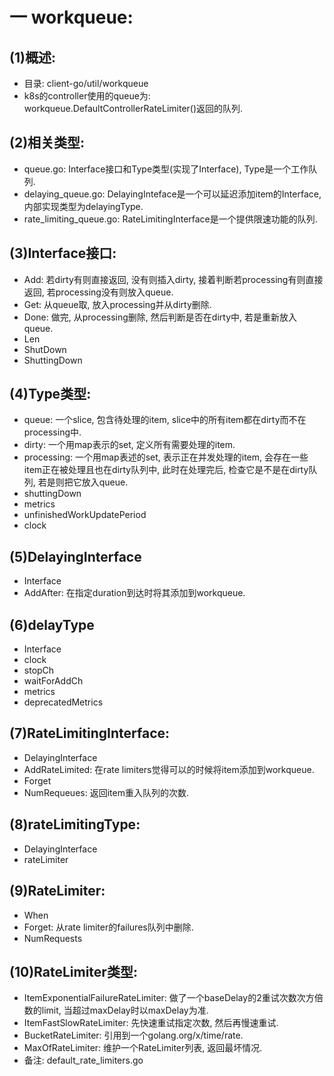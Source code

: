 # 一 workqueue:
## (1)概述:
- 目录: client-go/util/workqueue
- k8s的controller使用的queue为: workqueue.DefaultControllerRateLimiter()返回的队列.

## (2)相关类型:
- queue.go: Interface接口和Type类型(实现了Interface), Type是一个工作队列.
- delaying_queue.go: DelayingInteface是一个可以延迟添加item的Interface, 内部实现类型为delayingType.
- rate_limiting_queue.go: RateLimitingInterface是一个提供限速功能的队列.

## (3)Interface接口:
- Add: 若dirty有则直接返回, 没有则插入dirty, 接着判断若processing有则直接返回, 若processing没有则放入queue.
- Get: 从queue取, 放入processing并从dirty删除.
- Done: 做完, 从processing删除, 然后判断是否在dirty中, 若是重新放入queue.
- Len
- ShutDown
- ShuttingDown

## (4)Type类型:
- queue: 一个slice, 包含待处理的item, slice中的所有item都在dirty而不在processing中.
- dirty: 一个用map表示的set, 定义所有需要处理的item.
- processing: 一个用map表述的set, 表示正在并发处理的item, 会存在一些item正在被处理且也在dirty队列中, 此时在处理完后, 检查它是不是在dirty队列, 若是则把它放入queue.
- shuttingDown
- metrics
- unfinishedWorkUpdatePeriod
- clock

## (5)DelayingInterface
- Interface
- AddAfter: 在指定duration到达时将其添加到workqueue.

## (6)delayType
- Interface
- clock
- stopCh
- waitForAddCh
- metrics
- deprecatedMetrics

## (7)RateLimitingInterface:
- DelayingInterface
- AddRateLimited: 在rate limiters觉得可以的时候将item添加到workqueue.
- Forget
- NumRequeues: 返回item重入队列的次数.

## (8)rateLimitingType:
- DelayingInterface
- rateLimiter

## (9)RateLimiter:
- When
- Forget: 从rate limiter的failures队列中删除.
- NumRequests

## (10)RateLimiter类型:
- ItemExponentialFailureRateLimiter: 做了一个baseDelay的2重试次数次方倍数的limit, 当超过maxDelay时以maxDelay为准.
- ItemFastSlowRateLimiter: 先快速重试指定次数, 然后再慢速重试.
- BucketRateLimiter: 引用到一个golang.org/x/time/rate.
- MaxOfRateLimiter: 维护一个RateLimiter列表, 返回最坏情况.
- 备注: default_rate_limiters.go
